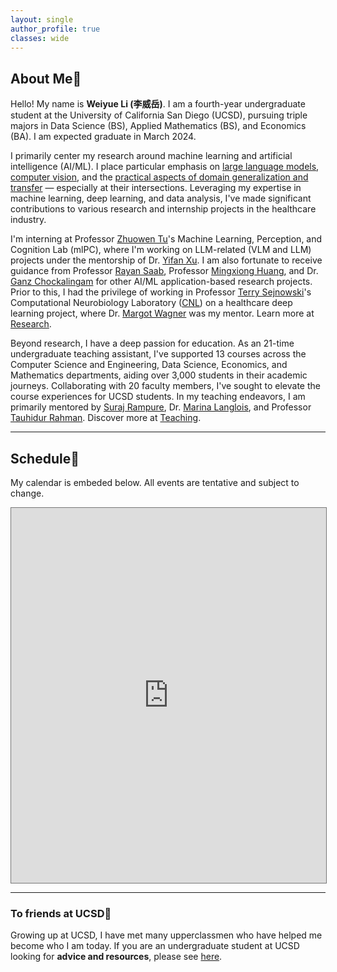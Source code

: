 ```yaml
---
layout: single
author_profile: true
classes: wide
---
```

<!-- | 🎉 <span style='color:Blue'><b>Welcome to my new personal website! Last update May 2023.</b></span> <br> -->

## About Me💯

Hello! My name is **Weiyue Li (李威岳)**. I am a fourth-year undergraduate student at the University of California San Diego (UCSD), pursuing triple majors in Data Science (BS), Applied Mathematics (BS), and Economics (BA). I am expected graduate in March 2024.

I primarily center my research around machine learning and artificial intelligence (AI/ML). I place particular emphasis on <u>large language models</u>, <u>computer vision</u>, and the <u>practical aspects of domain generalization and transfer</u> — especially at their intersections. Leveraging my expertise in machine learning, deep learning, and data analysis, I've made significant contributions to various research and internship projects in the healthcare industry.

I'm interning at Professor [Zhuowen Tu](https://pages.ucsd.edu/~ztu/)'s Machine Learning, Perception, and Cognition Lab (mlPC), where I'm working on LLM-related (VLM and LLM) projects under the mentorship of Dr. [Yifan Xu](https://yfxu.com/). I am also fortunate to receive guidance from Professor [Rayan Saab](https://mathweb.ucsd.edu/~rsaab/), Professor [Mingxiong Huang](https://www.ece.ucsd.edu/node/516), and Dr. [Ganz Chockalingam](https://pdel.ucsd.edu/people/research-affiliates/ganz-chockalingam.html) for other AI/ML application-based research projects. Prior to this, I had the privilege of working in Professor [Terry Sejnowski](https://en.wikipedia.org/wiki/Terry_Sejnowski)'s Computational Neurobiology Laboratory ([CNL](https://cnl.salk.edu/)) on a healthcare deep learning project, where Dr. [Margot Wagner](https://www.margotwagner.com/) was my mentor. Learn more at [Research](/research).

Beyond research, I have a deep passion for education. As an 21-time undergraduate teaching assistant, I've supported 13 courses across the Computer Science and Engineering, Data Science, Economics, and Mathematics departments, aiding over 3,000 students in their academic journeys. Collaborating with 20 faculty members, I've sought to elevate the course experiences for UCSD students. In my teaching endeavors, I am primarily mentored by [Suraj Rampure](https://rampure.org/), Dr. [Marina Langlois](https://datascience.ucsd.edu/people/marina-langlois/), and Professor [Tauhidur Rahman](https://www.tauhidurrahman.com/). Discover more at [Teaching](/teaching).


<!-- **I am expected to graduate in March 2024 and I am actively seeking internship opportunities in summer 2024 in AI/ML or Data Analysis related fields. You can find a copy of my [resume here (coming soon)]()**. -->

---


## Schedule📅

My calendar is embeded below. All events are tentative and subject to change.

<iframe src="https://calendar.google.com/calendar/embed?height=600&wkst=1&bgcolor=%23ffffff&ctz=America%2FLos_Angeles&mode=WEEK&src=d2VsMDE5QHVjc2QuZWR1&color=%234285F4" style="border:solid 1px #777" width="100%" height="600" frameborder="0" scrolling="no"></iframe>

<!-- My calendar in China's time zone for me during this summer:
<iframe src="https://calendar.google.com/calendar/embed?height=600&wkst=1&bgcolor=%23ffffff&ctz=Asia%2FShanghai&mode=WEEK&src=d2VsMDE5QHVjc2QuZWR1&color=%23039BE5" style="border:solid 1px #777" width="100%" height="600" frameborder="0" scrolling="no"></iframe> -->

---

### To friends at UCSD🔱

Growing up at UCSD, I have met many upperclassmen who have helped me become who I am today. If you are an undergraduate student at UCSD looking for **advice and resources**, please see [here](/advice).



<!-- <div class="repo p-2 text-center">
  <a href="https://github.com/ryo-ma/github-profile-trophy" rel="external nofollow noopener" target="_blank">
    <img class="repo-img-light w-200" alt="weiyueli7" src="https://github-profile-trophy.vercel.app/?username=weiyueli7&theme=flat">
  </a>
</div> -->

<!-- <div class="repo p-2 text-center">
  <a href="https://github.com/weiyueli7" rel="external nofollow noopener" target="_blank">
    <img class="repo-img-light w-100" alt="weiyueli7" src="https://github-readme-stats.vercel.app/api/?username=weiyueli7&amp;theme=default&amp;show_icons=true">
  </a>
</div> -->

<div class="repo p-2 text-center">
  <!-- <script type='text/javascript' src='https://www.freevisitorcounters.com/auth.php?id=6845903291ed6ccfe1448945380782ca81dfca7f'></script>
<script type="text/javascript" src="https://www.freevisitorcounters.com/en/home/counter/1018589/t/7"></script> -->

<script type='text/javascript' id='clustrmaps' src='//cdn.clustrmaps.com/map_v2.js?cl=ffffff&w=300&t=tt&d=r1iGsmA-oX3PfeADisoirj-cIu_lnGx8391sdASyesk&co=19a0ff'></script>
</div>

